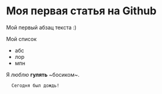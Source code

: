 # Моя первая статья на Github

Мой первый абзац текста :)

Мой список
* абс
* лор
* мпн

Я _люблю_ **гулять** ~босиком~.

      Сегодня был дождь!

